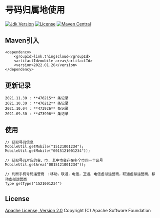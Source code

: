 # 号码归属地使用

[![Jdk Version](https://img.shields.io/badge/JDK-1.8-green.svg)](https://img.shields.io/badge/JDK-1.8-green.svg)
[![License](https://img.shields.io/badge/license-Apache%202-4EB1BA.svg)](https://www.apache.org/licenses/LICENSE-2.0.html)
[![Maven Central](https://maven-badges.herokuapp.com/maven-central/link.thingscloud/mobile-area/badge.svg)](https://maven-badges.herokuapp.com/maven-central/link.thingscloud/mobile-area/)

## Maven引入

    <dependency>
        <groupId>link.thingscloud</groupId>
        <artifactId>mobile-area</artifactId>
        <version>2022.01.20</version>
    </dependency>

## 更新记录

    2021.11.30 : **476215** 条记录
    2021.10.30 : **476212** 条记录
    2021.10.04 : **473926** 条记录
    2021.09.30 : **473906** 条记录
    
## 使用

    // 获取号码信息
    MobileUtil.getMobile("15121001234");
    MobileUtil.getMobile("0015121001234"));
    
    // 获取号码对应的省、市, 其中市会存在多个市同一个区号
    MobileUtil.getArea("0015121001234"));

    // 判断手机号码运营商 ：移动，联通，电信，卫通，电信虚拟运营商，联通虚拟运营商，移动虚拟运营商
    Type getType("1521001234")
    
## License

[Apache License, Version 2.0](http://www.apache.org/licenses/LICENSE-2.0.html) Copyright (C) Apache Software Foundation
